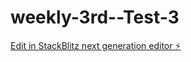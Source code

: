 # weekly-3rd--Test-3

[Edit in StackBlitz next generation editor ⚡️](https://stackblitz.com/~/github.com/Branzer77/weekly-3rd--Test-3)
